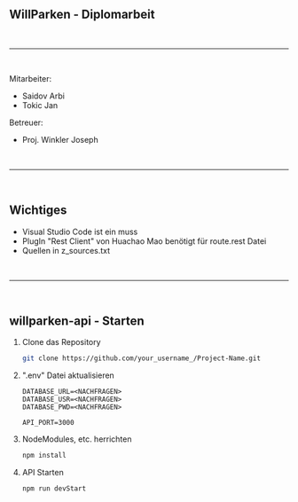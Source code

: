 ## WillParken - Diplomarbeit


<br>

---

<br>


Mitarbeiter:
* Saidov Arbi
* Tokic Jan

Betreuer:
* Proj. Winkler Joseph


<br>

---

<br>


## Wichtiges
* Visual Studio Code ist ein muss
* PlugIn "Rest Client" von Huachao Mao benötigt für route.rest Datei
* Quellen in z_sources.txt


<br>

---

<br>


## willparken-api - Starten

1. Clone das Repository
   ```sh
   git clone https://github.com/your_username_/Project-Name.git
   ```

2. ".env" Datei aktualisieren
   ```
   DATABASE_URL=<NACHFRAGEN>
   DATABASE_USR=<NACHFRAGEN>
   DATABASE_PWD=<NACHFRAGEN>

   API_PORT=3000
   ```

3. NodeModules, etc. herrichten
   ```sh
   npm install
   ```

4. API Starten
    ```sh
   npm run devStart
   ```
